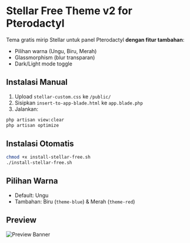 # Stellar Free Theme v2 for Pterodactyl

Tema gratis mirip Stellar untuk panel Pterodactyl **dengan fitur tambahan**:
- Pilihan warna (Ungu, Biru, Merah)
- Glassmorphism (blur transparan)
- Dark/Light mode toggle

## Instalasi Manual
1. Upload `stellar-custom.css` ke `/public/`
2. Sisipkan `insert-to-app-blade.html` ke `app.blade.php`
3. Jalankan:
```bash
php artisan view:clear
php artisan optimize
```

## Instalasi Otomatis
```bash
chmod +x install-stellar-free.sh
./install-stellar-free.sh
```

## Pilihan Warna
- Default: Ungu
- Tambahan: Biru (`theme-blue`) & Merah (`theme-red`)

## Preview
![Preview Banner](https://i.imgur.com/4ZQvWmP.png)
